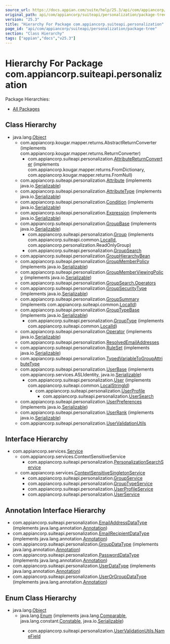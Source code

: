 ```yaml
---
source_url: https://docs.appian.com/suite/help/25.3/api/com/appiancorp/suiteapi/personalization/package-tree.html
original_path: api/com/appiancorp/suiteapi/personalization/package-tree.html
version: "25.3"
title: "Hierarchy For Package com.appiancorp.suiteapi.personalization"
page_id: "api/com/appiancorp/suiteapi/personalization/package-tree"
section: "Class Hierarchy"
tags: ["appian","docs","v25.3"]
---
```



# Hierarchy For Package com.appiancorp.suiteapi.personalization

Package Hierarchies:

-   [All Packages](../../../../overview-tree.html)

## Class Hierarchy

-   java.lang.[Object](https://docs.oracle.com/en/java/javase/17/docs/api/java.base/java/lang/Object.html "class or interface in java.lang")
    -   com.appiancorp.kougar.mapper.returns.AbstractReturnConverter (implements com.appiancorp.kougar.mapper.returns.ReturnConverter)
        -   com.appiancorp.suiteapi.personalization.[AttributeReturnConverter](AttributeReturnConverter.html "class in com.appiancorp.suiteapi.personalization") (implements com.appiancorp.kougar.mapper.returns.FromDictionary, com.appiancorp.kougar.mapper.returns.FromNull)
    -   com.appiancorp.suiteapi.personalization.[Attribute](Attribute.html "class in com.appiancorp.suiteapi.personalization") (implements java.io.[Serializable](https://docs.oracle.com/en/java/javase/17/docs/api/java.base/java/io/Serializable.html "class or interface in java.io"))
    -   com.appiancorp.suiteapi.personalization.[AttributeType](AttributeType.html "class in com.appiancorp.suiteapi.personalization") (implements java.io.[Serializable](https://docs.oracle.com/en/java/javase/17/docs/api/java.base/java/io/Serializable.html "class or interface in java.io"))
    -   com.appiancorp.suiteapi.personalization.[Condition](Condition.html "class in com.appiancorp.suiteapi.personalization") (implements java.io.[Serializable](https://docs.oracle.com/en/java/javase/17/docs/api/java.base/java/io/Serializable.html "class or interface in java.io"))
    -   com.appiancorp.suiteapi.personalization.[Expression](Expression.html "class in com.appiancorp.suiteapi.personalization") (implements java.io.[Serializable](https://docs.oracle.com/en/java/javase/17/docs/api/java.base/java/io/Serializable.html "class or interface in java.io"))
    -   com.appiancorp.suiteapi.personalization.[GroupBase](GroupBase.html "class in com.appiancorp.suiteapi.personalization") (implements java.io.[Serializable](https://docs.oracle.com/en/java/javase/17/docs/api/java.base/java/io/Serializable.html "class or interface in java.io"))
        -   com.appiancorp.suiteapi.personalization.[Group](Group.html "class in com.appiancorp.suiteapi.personalization") (implements com.appiancorp.suiteapi.common.[LocalId](../common/LocalId.html "interface in com.appiancorp.suiteapi.common"), com.appiancorp.personalization.ReadOnlyGroup)
        -   com.appiancorp.suiteapi.personalization.[GroupSearch](GroupSearch.html "class in com.appiancorp.suiteapi.personalization")
    -   com.appiancorp.suiteapi.personalization.[GroupHierarchyBean](GroupHierarchyBean.html "class in com.appiancorp.suiteapi.personalization")
    -   com.appiancorp.suiteapi.personalization.[GroupMemberPolicy](GroupMemberPolicy.html "class in com.appiancorp.suiteapi.personalization") (implements java.io.[Serializable](https://docs.oracle.com/en/java/javase/17/docs/api/java.base/java/io/Serializable.html "class or interface in java.io"))
    -   com.appiancorp.suiteapi.personalization.[GroupMemberViewingPolicy](GroupMemberViewingPolicy.html "class in com.appiancorp.suiteapi.personalization") (implements java.io.[Serializable](https://docs.oracle.com/en/java/javase/17/docs/api/java.base/java/io/Serializable.html "class or interface in java.io"))
    -   com.appiancorp.suiteapi.personalization.[GroupSearch.Operators](GroupSearch.Operators.html "class in com.appiancorp.suiteapi.personalization")
    -   com.appiancorp.suiteapi.personalization.[GroupSecurityType](GroupSecurityType.html "class in com.appiancorp.suiteapi.personalization") (implements java.io.[Serializable](https://docs.oracle.com/en/java/javase/17/docs/api/java.base/java/io/Serializable.html "class or interface in java.io"))
    -   com.appiancorp.suiteapi.personalization.[GroupSummary](GroupSummary.html "class in com.appiancorp.suiteapi.personalization") (implements com.appiancorp.suiteapi.common.[LocalId](../common/LocalId.html "interface in com.appiancorp.suiteapi.common"))
    -   com.appiancorp.suiteapi.personalization.[GroupTypeBase](GroupTypeBase.html "class in com.appiancorp.suiteapi.personalization") (implements java.io.[Serializable](https://docs.oracle.com/en/java/javase/17/docs/api/java.base/java/io/Serializable.html "class or interface in java.io"))
        -   com.appiancorp.suiteapi.personalization.[GroupType](GroupType.html "class in com.appiancorp.suiteapi.personalization") (implements com.appiancorp.suiteapi.common.[LocalId](../common/LocalId.html "interface in com.appiancorp.suiteapi.common"))
    -   com.appiancorp.suiteapi.personalization.[Operator](Operator.html "class in com.appiancorp.suiteapi.personalization") (implements java.io.[Serializable](https://docs.oracle.com/en/java/javase/17/docs/api/java.base/java/io/Serializable.html "class or interface in java.io"))
    -   com.appiancorp.suiteapi.personalization.[ResolvedEmailAddresses](ResolvedEmailAddresses.html "class in com.appiancorp.suiteapi.personalization")
    -   com.appiancorp.suiteapi.personalization.[RuleSet](RuleSet.html "class in com.appiancorp.suiteapi.personalization") (implements java.io.[Serializable](https://docs.oracle.com/en/java/javase/17/docs/api/java.base/java/io/Serializable.html "class or interface in java.io"))
    -   com.appiancorp.suiteapi.personalization.[TypedVariableToGroupAttributeType](TypedVariableToGroupAttributeType.html "class in com.appiancorp.suiteapi.personalization")
    -   com.appiancorp.suiteapi.personalization.[UserBase](UserBase.html "class in com.appiancorp.suiteapi.personalization") (implements com.appiancorp.services.ASLIdentity, java.io.[Serializable](https://docs.oracle.com/en/java/javase/17/docs/api/java.base/java/io/Serializable.html "class or interface in java.io"))
        -   com.appiancorp.suiteapi.personalization.[User](User.html "class in com.appiancorp.suiteapi.personalization") (implements com.appiancorp.suiteapi.common.[LocalStringId](../common/LocalStringId.html "interface in com.appiancorp.suiteapi.common"))
            -   com.appiancorp.suiteapi.personalization.[UserProfile](UserProfile.html "class in com.appiancorp.suiteapi.personalization")
                -   com.appiancorp.suiteapi.personalization.[UserSearch](UserSearch.html "class in com.appiancorp.suiteapi.personalization")
    -   com.appiancorp.suiteapi.personalization.[UserPreferences](UserPreferences.html "class in com.appiancorp.suiteapi.personalization") (implements java.io.[Serializable](https://docs.oracle.com/en/java/javase/17/docs/api/java.base/java/io/Serializable.html "class or interface in java.io"))
    -   com.appiancorp.suiteapi.personalization.[UserRank](UserRank.html "class in com.appiancorp.suiteapi.personalization") (implements java.io.[Serializable](https://docs.oracle.com/en/java/javase/17/docs/api/java.base/java/io/Serializable.html "class or interface in java.io"))
    -   com.appiancorp.suiteapi.personalization.[UserValidationUtils](UserValidationUtils.html "class in com.appiancorp.suiteapi.personalization")

## Interface Hierarchy

-   com.appiancorp.services.[Service](../../services/Service.html "interface in com.appiancorp.services")
    -   com.appiancorp.services.ContextSensitiveService
        -   com.appiancorp.suiteapi.personalization.[PersonalizationSearchService](PersonalizationSearchService.html "interface in com.appiancorp.suiteapi.personalization")
    -   com.appiancorp.services.[ContextSensitiveSingletonService](../../services/ContextSensitiveSingletonService.html "interface in com.appiancorp.services")
        -   com.appiancorp.suiteapi.personalization.[GroupService](GroupService.html "interface in com.appiancorp.suiteapi.personalization")
        -   com.appiancorp.suiteapi.personalization.[GroupTypeService](GroupTypeService.html "interface in com.appiancorp.suiteapi.personalization")
        -   com.appiancorp.suiteapi.personalization.[UserProfileService](UserProfileService.html "interface in com.appiancorp.suiteapi.personalization")
        -   com.appiancorp.suiteapi.personalization.[UserService](UserService.html "interface in com.appiancorp.suiteapi.personalization")

## Annotation Interface Hierarchy

-   com.appiancorp.suiteapi.personalization.[EmailAddressDataType](EmailAddressDataType.html "annotation interface in com.appiancorp.suiteapi.personalization") (implements java.lang.annotation.[Annotation](https://docs.oracle.com/en/java/javase/17/docs/api/java.base/java/lang/annotation/Annotation.html "class or interface in java.lang.annotation"))
-   com.appiancorp.suiteapi.personalization.[EmailRecipientDataType](EmailRecipientDataType.html "annotation interface in com.appiancorp.suiteapi.personalization") (implements java.lang.annotation.[Annotation](https://docs.oracle.com/en/java/javase/17/docs/api/java.base/java/lang/annotation/Annotation.html "class or interface in java.lang.annotation"))
-   com.appiancorp.suiteapi.personalization.[GroupDataType](GroupDataType.html "annotation interface in com.appiancorp.suiteapi.personalization") (implements java.lang.annotation.[Annotation](https://docs.oracle.com/en/java/javase/17/docs/api/java.base/java/lang/annotation/Annotation.html "class or interface in java.lang.annotation"))
-   com.appiancorp.suiteapi.personalization.[PasswordDataType](PasswordDataType.html "annotation interface in com.appiancorp.suiteapi.personalization") (implements java.lang.annotation.[Annotation](https://docs.oracle.com/en/java/javase/17/docs/api/java.base/java/lang/annotation/Annotation.html "class or interface in java.lang.annotation"))
-   com.appiancorp.suiteapi.personalization.[UserDataType](UserDataType.html "annotation interface in com.appiancorp.suiteapi.personalization") (implements java.lang.annotation.[Annotation](https://docs.oracle.com/en/java/javase/17/docs/api/java.base/java/lang/annotation/Annotation.html "class or interface in java.lang.annotation"))
-   com.appiancorp.suiteapi.personalization.[UserOrGroupDataType](UserOrGroupDataType.html "annotation interface in com.appiancorp.suiteapi.personalization") (implements java.lang.annotation.[Annotation](https://docs.oracle.com/en/java/javase/17/docs/api/java.base/java/lang/annotation/Annotation.html "class or interface in java.lang.annotation"))

## Enum Class Hierarchy

-   java.lang.[Object](https://docs.oracle.com/en/java/javase/17/docs/api/java.base/java/lang/Object.html "class or interface in java.lang")
    -   java.lang.[Enum](https://docs.oracle.com/en/java/javase/17/docs/api/java.base/java/lang/Enum.html "class or interface in java.lang")<E> (implements java.lang.[Comparable](https://docs.oracle.com/en/java/javase/17/docs/api/java.base/java/lang/Comparable.html "class or interface in java.lang")<T>, java.lang.constant.[Constable](https://docs.oracle.com/en/java/javase/17/docs/api/java.base/java/lang/constant/Constable.html "class or interface in java.lang.constant"), java.io.[Serializable](https://docs.oracle.com/en/java/javase/17/docs/api/java.base/java/io/Serializable.html "class or interface in java.io"))
        -   com.appiancorp.suiteapi.personalization.[UserValidationUtils.NameField](UserValidationUtils.NameField.html "enum class in com.appiancorp.suiteapi.personalization")
